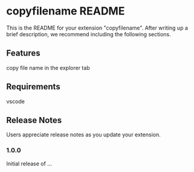 # copyfilename README

This is the README for your extension "copyfilename". After writing up a brief description, we recommend including the following sections.

## Features

copy file name in the explorer tab

## Requirements

vscode

## Release Notes

Users appreciate release notes as you update your extension.

### 1.0.0

Initial release of ...